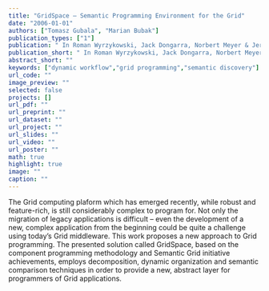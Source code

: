 ```yaml
---
title: "GridSpace – Semantic Programming Environment for the Grid"
date: "2006-01-01"
authors: ["Tomasz Gubala", "Marian Bubak"]
publication_types: ["1"]
publication: " In Roman Wyrzykowski, Jack Dongarra, Norbert Meyer & Jerzy Waśniewski: Parallel Processing and Applied Mathematics. 1  172--179. Berlin, Heidelberg: Springer https://doi.org/10.1007/11752578_22. ISBN: 978-3-540-34142-0"
publication_short: " In Roman Wyrzykowski, Jack Dongarra, Norbert Meyer & Jerzy Waśniewski: Parallel Processing and Applied Mathematics. 1  172--179. Berlin, Heidelberg: Springer https://doi.org/10.1007/11752578_22. ISBN: 978-3-540-34142-0"
abstract_short: ""
keywords: ["dynamic workflow","grid programming","semantic discovery"]
url_code: ""
image_preview: ""
selected: false
projects: []
url_pdf: ""
url_preprint: ""
url_dataset: ""
url_project: ""
url_slides: ""
url_video: ""
url_poster: ""
math: true
highlight: true
image: ""
caption: ""
---
```

The Grid computing plaform which has emerged recently, while robust and feature-rich, is still considerably complex to program for. Not only the migration of legacy applications is difficult – even the development of a new, complex application from the beginning could be quite a challenge using today’s Grid middleware. This work proposes a new approach to Grid programming. The presented solution called GridSpace, based on the component programming methodology and Semantic Grid initiative achievements, employs decomposition, dynamic organization and semantic comparison techniques in order to provide a new, abstract layer for programmers of Grid applications.
